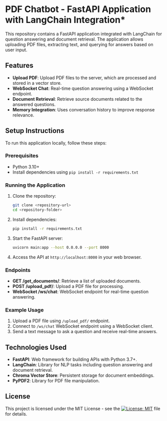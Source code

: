 # PDF Chatbot - FastAPI Application with LangChain Integration*

This repository contains a FastAPI application integrated with LangChain for question answering and document retrieval. The application allows uploading PDF files, extracting text, and querying for answers based on user input.

## Features

- **Upload PDF**: Upload PDF files to the server, which are processed and stored in a vector store.
- **WebSocket Chat**: Real-time question answering using a WebSocket endpoint.
- **Document Retrieval**: Retrieve source documents related to the answered questions.
- **Memory Integration**: Uses conversation history to improve response relevance.


## Setup Instructions

To run this application locally, follow these steps:

### Prerequisites

- Python 3.10+
- Install dependencies using `pip install -r requirements.txt`

### Running the Application

1. Clone the repository:

   ```bash
   git clone <repository-url>
   cd <repository-folder>
   ```

2. Install dependencies:

   ```bash
   pip install -r requirements.txt
   ```

3. Start the FastAPI server:

   ```bash
   uvicorn main:app --host 0.0.0.0 --port 8000
   ```

4. Access the API at `http://localhost:8000` in your web browser.

### Endpoints

- **GET /get_documents/**: Retrieve a list of uploaded documents.
- **POST /upload_pdf/**: Upload a PDF file for processing.
- **WebSocket /ws/chat**: WebSocket endpoint for real-time question answering.

### Example Usage

1. Upload a PDF file using `/upload_pdf/` endpoint.
2. Connect to `/ws/chat` WebSocket endpoint using a WebSocket client.
3. Send a text message to ask a question and receive real-time answers.

## Technologies Used

- **FastAPI**: Web framework for building APIs with Python 3.7+.
- **LangChain**: Library for NLP tasks including question answering and document retrieval.
- **Chroma Vector Store**: Persistent storage for document embeddings.
- **PyPDF2**: Library for PDF file manipulation.


## License

This project is licensed under the MIT License - see the [![License: MIT](https://img.shields.io/badge/License-MIT-yellow.svg)](https://opensource.org/licenses/MIT) file for details.
